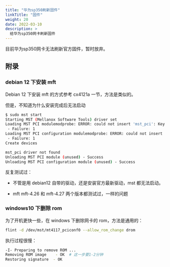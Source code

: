 ```yaml
---
title: "华为sp350刷新固件"
linkTitle: "固件"
weight: 20
date: 2022-03-10
description: >
  给华为sp350网卡刷新固件
---
```


目前华为sp350网卡无法刷新官方固件，暂时放弃。

## 附录

### debian 12 下安装 mft

Debian 12 下安装 mft 的方式参考 cx4121a 一节，方法是类似的。

但是，不知道为什么安装完成后无法启动 

```bash
$ sudo mst start                       
Starting MST (Mellanox Software Tools) driver set
Loading MST PCI modulemodprobe: ERROR: could not insert 'mst_pci': Key was rejected by service
 - Failure: 1
Loading MST PCI configuration modulemodprobe: ERROR: could not insert 'mst_pciconf': Key was rejected by service
 - Failure: 1
Create devices

mst_pci driver not found
Unloading MST PCI module (unused) - Success
Unloading MST PCI configuration module (unused) - Success
```

反复测试过：

- 不管是用 debian12 自带的驱动，还是安装官方最新驱动，mst 都无法启动。

- mft mft-4.26 和 mft-4.27 两个版本都测试过，一样的问题

### windows10 下删除 rom

为了开机更快一些，在 windows 下删除网卡的 rom，方法是通用的：

```bash
flint -d /dev/mst/mt4117_pciconf0 --allow_rom_change drom
```

执行过程很慢：

```bash
-I- Preparing to remove ROM ...
Removing ROM image    - OK  # 这一步要1-2分钟
Restoring signature  - OK
```

